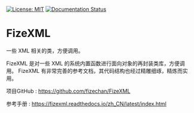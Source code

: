 [![License: MIT](https://img.shields.io/badge/License-MIT-yellow.svg)](https://opensource.org/licenses/MIT)
[![Documentation Status](https://readthedocs.org/projects/fizexml/badge/?version=latest)](https://fizexml.readthedocs.io/zh_CN/latest/?badge=latest)

# FizeXML
一些 XML 相关的类，方便调用。

FizeXML 是对一些 XML 的系统内置函数进行面向对象的再封装类库，方便调用。 
FizeXML 有非常完善的参考文档，其代码结构也经过精雕细琢，精炼而实用。

项目GitHub : [ https://github.com/fizechan/FizeXML ](https://github.com/fizechan/FizeXML)

参考手册 : [ https://fizexml.readthedocs.io/zh_CN/latest/index.html ](https://fizexml.readthedocs.io/zh_CN/latest/index.html)